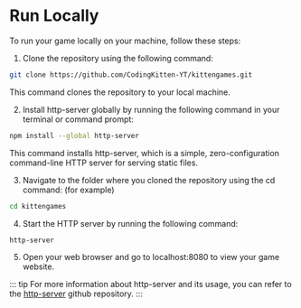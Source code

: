 # Run Locally

To run your game locally on your machine, follow these steps:

1. Clone the repository using the following command:

```bash
git clone https://github.com/CodingKitten-YT/kittengames.git
```

This command clones the repository to your local machine.

2. Install http-server globally by running the following command in your terminal or command prompt:

```bash
npm install --global http-server
```

This command installs http-server, which is a simple, zero-configuration command-line HTTP server for serving static files.

3. Navigate to the folder where you cloned the repository using the cd command:
   (for example)

```bash
cd kittengames
```

4. Start the HTTP server by running the following command:

```bash
http-server
```

5. Open your web browser and go to localhost:8080 to view your game website.

::: tip
For more information about http-server and its usage, you can refer to the [http-server](https://github.com/http-party/http-server) github repository.
:::
